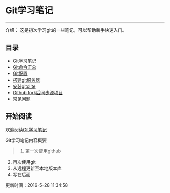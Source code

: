 
# Git学习笔记

---

介绍：
这是初次学习git的一些笔记，可以帮助新手快速入门。

## 目录 

- [Git学习笔记](Git学习笔记.md)
- [Git命令汇总](Git命令汇总.md)
- [Git配置](Git配置.md)
- [搭建git服务器](搭建git服务器.md)
- [安装gitolite](安装gitolite.md)
- [Github fork后同步源项目](Github同步源项目.md)
- [常见问题](常见问题.md)


## 开始阅读
欢迎阅读[Git学习笔记](Git学习笔记.md)

Git学习笔记内容概要
>1. 第一次使用github
2. 再次使用git
3. 从远程更新至本地版本库
4. 写在后面


更新时间：2016-5-28 11:34:58
